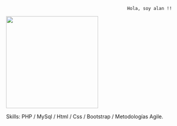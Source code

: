                                                   Hola, soy alan !!
<img src="https://user-images.githubusercontent.com/69437600/129463109-8b44ad56-ee69-4cb6-9c94-bd1a1e4fa8ab.jpg" height="250">


Skills: PHP / MySql / Html / Css / Bootstrap / Metodologías Agile.
